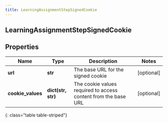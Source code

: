 ```yaml
---
title: LearningAssignmentStepSignedCookie
---
```

## LearningAssignmentStepSignedCookie

## Properties

|Name | Type | Description | Notes|
|------------ | ------------- | ------------- | -------------|
| **url** | **str** | The base URL for the signed cookie | [optional] |
| **cookie_values** | **dict(str, str)** | The cookie values required to access content from the base URL | [optional] |
{: class="table table-striped"}


